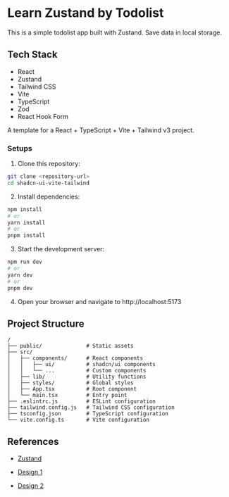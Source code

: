 # Learn Zustand by Todolist

This is a simple todolist app built with Zustand. Save data in local storage.

## Tech Stack

- React
- Zustand
- Tailwind CSS
- Vite
- TypeScript
- Zod
- React Hook Form

A template for a React + TypeScript + Vite + Tailwind v3 project.

### Setups

1. Clone this repository:

```bash
git clone <repository-url>
cd shadcn-ui-vite-tailwind
```

2. Install dependencies:

```bash
npm install
# or
yarn install
# or
pnpm install
```

3. Start the development server:

```bash
npm run dev
# or
yarn dev
# or
pnpm dev
```

4. Open your browser and navigate to http://localhost:5173

## Project Structure

```
/
├── public/              # Static assets
├── src/
│   ├── components/      # React components
│   │   ├── ui/          # shadcn/ui components
│   │   └── ...          # Custom components
│   ├── lib/             # Utility functions
│   ├── styles/          # Global styles
│   ├── App.tsx          # Root component
│   └── main.tsx         # Entry point
├── .eslintrc.js         # ESLint configuration
├── tailwind.config.js   # Tailwind CSS configuration
├── tsconfig.json        # TypeScript configuration
└── vite.config.ts       # Vite configuration
```

## References

- [Zustand](URL_ADDRESS.com/pmndrs/zustand)

- [Design 1](https://dribbble.com/shots/19752197-Task-Management-App)

- [Design 2](https://www.behance.net/gallery/159632283/Task-Management-Mobile-App?tracking_source=search_projects|todo+list&l=1)

